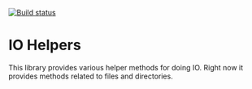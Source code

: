 [![Build status](https://ci.appveyor.com/api/projects/status/9qgkwxrk6sw8ui1i?svg=true)](https://ci.appveyor.com/project/SurajGupta/obeautifulcode-io)

IO Helpers
==========
This library provides various helper methods for doing IO.  Right now it provides methods related to files and directories.
